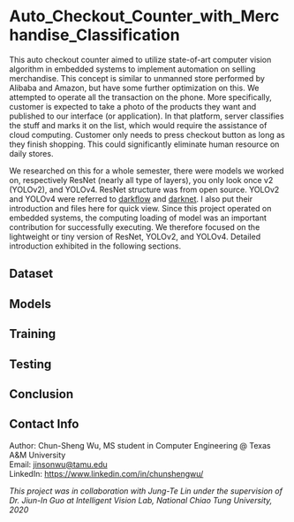 # Auto_Checkout_Counter_with_Merchandise_Classification
This auto checkout counter aimed to utilize state-of-art computer vision algorithm in embedded systems to implement automation on selling merchandise. This concept is similar to unmanned store performed by Alibaba and Amazon, but have some further optimization on this. We attempted to operate all the transaction on the phone. More specifically, customer is expected to take a photo of the products they want and published to our interface (or application). In that platform, server classifies the stuff and marks it on the list, which would require the assistance of cloud computing. Customer only needs to press checkout button as long as they finish shopping. This could significantly eliminate human resource on daily stores. 

We researched on this for a whole semester, there were models we worked on, respectively ResNet (nearly all type of layers), you only look once v2 (YOLOv2), and YOLOv4. ResNet structure was from open source. YOLOv2 and YOLOv4 were referred to [darkflow](https://github.com/thtrieu/darkflow) and [darknet](https://github.com/pjreddie/darknet). I also put their introduction and files here for quick view. Since this project operated on embedded systems, the computing loading of model was an important contribution for successfully executing. We therefore focused on the lightweight or tiny version of ResNet, YOLOv2, and YOLOv4. Detailed introduction exhibited in the following sections.

## Dataset


## Models


## Training


## Testing


## Conclusion


## Contact Info
Author: Chun-Sheng Wu, MS student in Computer Engineering @ Texas A&M University  
Email: jinsonwu@tamu.edu  
LinkedIn: https://www.linkedin.com/in/chunshengwu/

*This project was in collaboration with Jung-Te Lin under the supervision of Dr. Jiun-In Guo at Intelligent Vision Lab, National Chiao Tung University, 2020*
